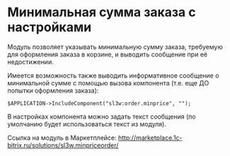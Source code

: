 # Минимальная сумма заказа с настройками

Модуль позволяет указывать минимальную сумму заказа, требуемую для оформления заказа в корзине, и выводить сообщение при её недостижении.

Имеется возможность также выводить информативное сообщение о минимальной сумме с помощью вызова компонента (т.е. еще ДО попытки оформления заказа):
```
$APPLICATION->IncludeComponent("sl3w:order.minprice", "");
```
В настройках компонента можно задать текст сообщения (по умолчанию будет использоваться текст из модуля).

Ссылка на модуль в Маркетплейсе: http://marketplace.1c-bitrix.ru/solutions/sl3w.minpriceorder/
